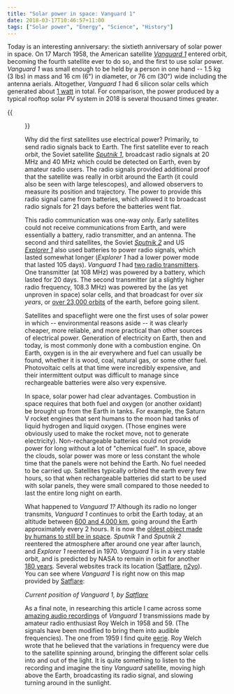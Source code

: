 ```yaml
---
title: "Solar power in space: Vanguard 1"
date: 2018-03-17T10:46:57+11:00
tags: ["Solar power", "Energy", "Science", "History"]
---
```



Today is an interesting anniversary: the sixtieth anniversary of solar power in space. On 17 March 1958, the American satellite [_Vanguard 1_](https://en.wikipedia.org/wiki/Vanguard_1) entered orbit, becoming the fourth satellite ever to do so, and the first to use solar power. _Vanguard 1_ was small enough to be held by a person in one hand -- 1.5 kg (3 lbs) in mass and 16 cm (6") in diameter, or 76 cm (30") wide including the antenna aerials. Altogether, _Vanguard 1_ had 6 silicon solar cells which generated about [1 watt](https://nssdc.gsfc.nasa.gov/nmc/spacecraftDisplay.do?id=1958-002B) in total. For comparison, the power produced by a typical rooftop solar PV system in 2018 is several thousand times greater.


{{<figure src="/images/vanguard_1.svg" >}}

Why did the first satellites use electrical power? Primarily, to send radio signals back to Earth. The first satellite ever to reach orbit, the Soviet satellite [_Sputnik 1_](https://en.wikipedia.org/wiki/Sputnik_1), broadcast radio signals at 20 MHz and 40 MHz which could be detected on Earth, even by amateur radio users. The radio signals provided additional proof that the satellite was really in orbit around the Earth (it could also be seen with large telescopes), and allowed observers to measure its position and trajectory. The power to provide this radio signal came from batteries, which allowed it to broadcast radio signals for 21 days before the batteries went flat.

This radio communication was one-way only. Early satellites could not receive communications from Earth, and were essentially a battery, radio transmitter, and an antenna. The second and third satellites, the Soviet [_Sputnik 2_](https://en.wikipedia.org/wiki/Sputnik_2) and US [_Explorer 1_](https://en.wikipedia.org/wiki/Explorer_1) also used batteries to power radio signals, which lasted somewhat longer (_Explorer 1_ had a lower power mode that lasted 105 days). _Vanguard 1_ had [two radio transmitters](https://nssdc.gsfc.nasa.gov/nmc/spacecraftDisplay.do?id=1958-002B). One transmitter (at 108 MHz) was powered by a battery, which lasted for 20 days. The second transmitter (at a slightly higher radio frequency, 108.3 MHz) was powered by the (as yet unproven in space) solar cells, and that broadcast for over _six years_, or [over 23,000 orbits](https://www.nrl.navy.mil/vanguard50/legacy.php) of the earth, before going silent.

Satellites and spaceflight were one the first uses of solar power in which -- environmental reasons aside -- it was clearly cheaper, more reliable, and more practical than other sources of electrical power. Generation of electricity on Earth, then and today, is most commonly done with a combustion engine. On Earth, oxygen is in the air everywhere and fuel can usually be found, whether it is wood, coal, natural gas, or some other fuel. Photovoltaic cells at that time were incredibly expensive, and their intermittent output was difficult to manage since rechargeable batteries were also very expensive.

In space, solar power had clear advantages. Combustion in space requires that both fuel and oxygen (or another oxidant) be brought up from the Earth in tanks. For example, the Saturn V rocket engines that sent humans to the moon had tanks of liquid hydrogen and liquid oxygen. (Those engines were obviously used to make the rocket move, not to generate electricity). Non-rechargeable batteries could not provide power for long without a lot of "chemical fuel". In space, above the clouds, solar power was more or less constant the whole time that the panels were not behind the Earth. No fuel needed to be carried up. Satellites typically orbited the earth every few hours, so that when rechargeable batteries did start to be used with solar panels, they were small compared to those needed to last the entire long night on earth.

What happened to _Vanguard 1?_ Although its radio no longer transmits, _Vanguard 1_ continues to orbit the Earth today, at an altitude between [600 and 4,000 km](https://www.nrl.navy.mil/vanguard50/legacy.php), going around the Earth approximately every 2 hours. It is now the [oldest object made by humans to still be in space](http://www.bbc.com/future/story/20171005-the-worlds-oldest-scientific-satellite-is-still-in-orbit). _Sputnik 1_ and _Sputnik 2_ reentered the atmosphere after around one year after launch, and _Explorer 1_ reentered in 1970. _Vanguard 1_ is in a very stable orbit, and is predicted by NASA to remain in orbit for another [180 years](https://nssdc.gsfc.nasa.gov/nmc/spacecraftDisplay.do?id=1958-002B). Several websites track its location ([Satflare](http://www.satflare.com/track.asp?q=00005), [n2yo](https://www.n2yo.com/?s=5)). You can see where _Vanguard 1_ is right now on this map provided by [Satflare](http://www.satflare.com/track.asp?q=00005):

 <script type="text/javascript" src="http://www.satflare.com/export/xvsft.asp?k=1&q=5&w=800&h=500&z=2"></script>

_Current position of Vanguard 1, by [Satflare](http://www.satflare.com/track.asp?q=00005)_


As a final note, in researching this article I came across some [amazing audio recordings](https://web.archive.org/web/20080312072756/http://www.amsat.org/amsat/features/sounds/firstsat.html) of _Vanguard 1_ transmissions made by amateur radio enthusiast Roy Welch in 1958 and 59. (The signals have been modified to bring them into audible frequencies).  The one from 1959 I find quite [eerie](https://web.archive.org/web/20080312072756/http://www.amsat.org/amsat/features/sounds/vangrd1b.wav). Roy Welch wrote that he believed that the variations in frequency were due to the satellite spinning around, bringing the different solar cells into and out of the light. It is quite something to listen to the recording and imagine the tiny _Vanguard_ satellite, moving high above the Earth, broadcasting its radio signal, and slowing turning around in the sunlight.
